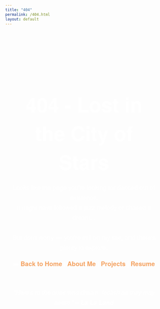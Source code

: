 ```yaml
---
title: "404"
permalink: /404.html
layout: default
---
```


<style>
  .error-page {
    background: url('https://wall.alphacoders.com/big.php?i=789853') center center no-repeat;
    background-size: cover;
    min-height: 100vh;
    padding: 100px 20px;
    color: white;
    text-align: center;
    font-family: 'Helvetica Neue', sans-serif;
  }
  .error-page h1 {
    font-size: 64px;
    margin-bottom: 20px;
  }
  .error-page p {
    font-size: 20px;
    line-height: 1.6;
  }
  .error-page a {
    color: #F4A261;
    font-weight: bold;
    text-decoration: none;
  }
  .error-page a:hover {
    text-decoration: underline;
  }
</style>

<div class="error-page">
  <h1>404 - Lost in the City of Stars</h1>
  <p>Looks like the page you're looking for danced out of existence.<br>
  It might have followed a jazz melody or chased a dream...<br><br>
  But don't worry — you're still on my site, and there's plenty to explore.</p>

  <p>
    ➡️ <a href="/">Back to Home</a> | 
    <a href="/about/">About Me</a> | 
    <a href="/projects/">Projects</a> | 
    <a href="https://github.com/SophieYTWang/SophieYTWang.github.io/blob/main/Wang%20Yingtong%20%2B%20Sophia.pdf">Resume</a>
  </p>

  <p style="margin-top: 60px; font-style: italic;">"Here’s to the ones who dream, foolish as they may seem." – <strong>La La Land</strong></p>
</div>
